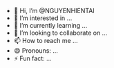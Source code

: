 - 👋 Hi, I’m @NGUYENHIENTAI
- 👀 I’m interested in ...
- 🌱 I’m currently learning ...
- 💞️ I’m looking to collaborate on ...
- 📫 How to reach me ...
- 😄 Pronouns: ...
- ⚡ Fun fact: ...

<!---
NGUYENHIENTAI/NGUYENHIENTAI is a ✨ special ✨ repository because its `README.md` (this file) appears on your GitHub profile.
You can click the Preview link to take a look at your changes.
--->
